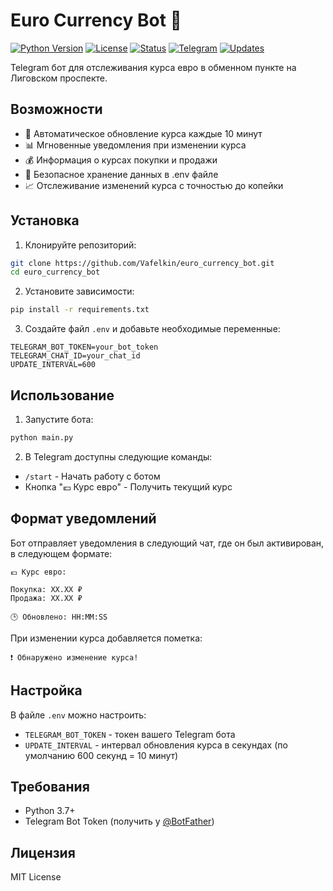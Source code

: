 # Euro Currency Bot 🤖

[![Python Version](https://img.shields.io/badge/python-3.7%2B-blue.svg)](https://www.python.org/downloads/)
[![License](https://img.shields.io/badge/license-MIT-green.svg)](https://opensource.org/licenses/MIT)
[![Status](https://img.shields.io/badge/status-active-success.svg)]()
[![Telegram](https://img.shields.io/badge/Telegram-Bot-blue.svg)](https://core.telegram.org/bots)
[![Updates](https://img.shields.io/badge/updates-10%20min-brightgreen.svg)]()

Telegram бот для отслеживания курса евро в обменном пункте на Лиговском проспекте.

## Возможности

- 🔄 Автоматическое обновление курса каждые 10 минут
- 📊 Мгновенные уведомления при изменении курса
- 💰 Информация о курсах покупки и продажи
- 🔐 Безопасное хранение данных в .env файле
- 📈 Отслеживание изменений курса с точностью до копейки

## Установка

1. Клонируйте репозиторий:
```bash
git clone https://github.com/Vafelkin/euro_currency_bot.git
cd euro_currency_bot
```

2. Установите зависимости:
```bash
pip install -r requirements.txt
```

3. Создайте файл `.env` и добавьте необходимые переменные:
```env
TELEGRAM_BOT_TOKEN=your_bot_token
TELEGRAM_CHAT_ID=your_chat_id
UPDATE_INTERVAL=600
```

## Использование

1. Запустите бота:
```bash
python main.py
```

2. В Telegram доступны следующие команды:
- `/start` - Начать работу с ботом
- Кнопка "💶 Курс евро" - Получить текущий курс

## Формат уведомлений

Бот отправляет уведомления в следующий чат, где он был активирован, в следующем формате:
```
💶 Курс евро:

Покупка: XX.XX ₽
Продажа: XX.XX ₽

🕒 Обновлено: HH:MM:SS
```

При изменении курса добавляется пометка:
```
❗️ Обнаружено изменение курса!
```

## Настройка

В файле `.env` можно настроить:
- `TELEGRAM_BOT_TOKEN` - токен вашего Telegram бота
- `UPDATE_INTERVAL` - интервал обновления курса в секундах (по умолчанию 600 секунд = 10 минут)

## Требования

- Python 3.7+
- Telegram Bot Token (получить у [@BotFather](https://t.me/BotFather))

## Лицензия

MIT License 